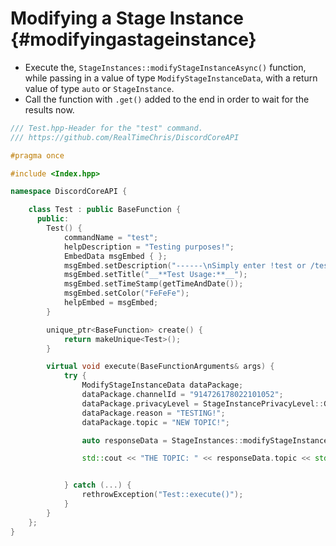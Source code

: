 Modifying a Stage Instance {#modifyingastageinstance}
============
- Execute the, `StageInstances::modifyStageInstanceAsync()` function, while passing in a value of type `ModifyStageInstanceData`, with a return value of type `auto` or `StageInstance`.
- Call the function with `.get()` added to the end in order to wait for the results now.

```cpp
/// Test.hpp-Header for the "test" command.
/// https://github.com/RealTimeChris/DiscordCoreAPI

#pragma once

#include <Index.hpp>

namespace DiscordCoreAPI {

	class Test : public BaseFunction {
	  public:
		Test() {
			commandName = "test";
			helpDescription = "Testing purposes!";
			EmbedData msgEmbed { };
			msgEmbed.setDescription("------\nSimply enter !test or /test!\n------");
			msgEmbed.setTitle("__**Test Usage:**__");
			msgEmbed.setTimeStamp(getTimeAndDate());
			msgEmbed.setColor("FeFeFe");
			helpEmbed = msgEmbed;
		}

		unique_ptr<BaseFunction> create() {
			return makeUnique<Test>();
		}

		virtual void execute(BaseFunctionArguments& args) {
			try {
				ModifyStageInstanceData dataPackage;
				dataPackage.channelId = "914726178022101052";
				dataPackage.privacyLevel = StageInstancePrivacyLevel::GUILD_ONLY;
				dataPackage.reason = "TESTING!";
				dataPackage.topic = "NEW TOPIC!";

				auto responseData = StageInstances::modifyStageInstanceAsync(dataPackage).get();

				std::cout << "THE TOPIC: " << responseData.topic << std::endl;


			} catch (...) {
				rethrowException("Test::execute()");
			}
		}
	};
}
```
